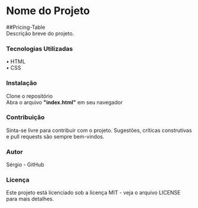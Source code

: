 # Nome do Projeto
##Pricing-Table<br>
Descrição breve do projeto.

<h3>Tecnologias Utilizadas</h3>
• HTML<br>
• CSS<br>

<h3>Instalação</h3>
Clone o repositório<br>
Abra o arquivo <strong>"index.html"</strong> em seu navegador

<h3>Contribuição</h3>
Sinta-se livre para contribuir com o projeto. Sugestões, críticas construtivas e pull requests são sempre bem-vindos.

<h3>Autor</h3>
Sérgio - GitHub

<h3>Licença</h3>
Este projeto está licenciado sob a licença MIT - veja o arquivo LICENSE para mais detalhes.
